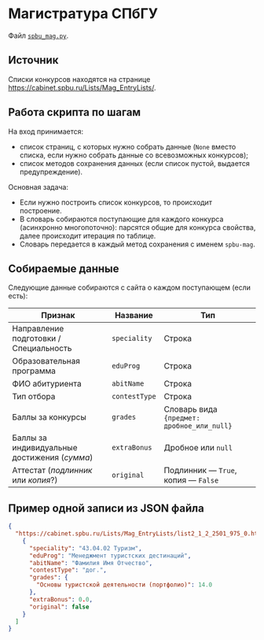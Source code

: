 # Магистратура СПбГУ
Файл [`spbu_mag.py`](../spbu_mag.py).

## Источник
Списки конкурсов находятся на странице <https://cabinet.spbu.ru/Lists/Mag_EntryLists/>.

## Работа скрипта по шагам
На вход принимается:
- список страниц, с которых нужно собрать данные (`None` вместо списка, если нужно собрать данные со всевозможных конкурсов);
- список методов сохранения данных (если список пустой, выдается предупреждение).

Основная задача:
- Если нужно построить список конкурсов, то происходит построение.
- В словарь собираются поступающие для каждого конкурса (асинхронно многопоточно): парсятся общие для конкурса свойства, далее происходит итерация по таблице.
- Словарь передается в каждый метод сохранения с именем `spbu-mag`.

## Собираемые данные
Следующие данные собираются с сайта о каждом поступающем (если есть):

Признак | Название | Тип
--- | --- | ---
Направление подготовки / Специальность | `speciality` | Строка
Образовательная программа | `eduProg` | Строка
ФИО абитуриента | `abitName` | Строка
Тип отбора | `contestType` | Строка
Баллы за конкурсы | `grades` | Словарь вида `{предмет: дробное_или_null}`
Баллы за индивидуальные достижения (*сумма*) | `extraBonus` | Дробное или `null`
Аттестат (*подлинник* или *копия*?) | `original` | Подлинник &mdash; `True`, копия &mdash; `False`

## Пример одной записи из JSON файла
```json
{
  "https://cabinet.spbu.ru/Lists/Mag_EntryLists/list2_1_2_2501_975_0.html": [
    {
      "speciality": "43.04.02 Туризм",
      "eduProg": "Менеджмент туристских дестинаций",
      "abitName": "Фамилия Имя Отчество",
      "contestType": "дог.",
      "grades": {
        "Основы туристской деятельности (портфолио)": 14.0
      },
      "extraBonus": 0.0,
      "original": false
    }
  ]
}
```
